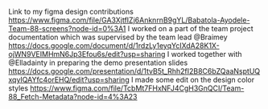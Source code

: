 Link to my figma design contributions
https://www.figma.com/file/GA3XjtfIZj6AnknrnB9gYL/Babatola-Ayodele-Team-88-screens?node-id=0%3A1
I worked on a part of the team project documentation which was supervised by the team lead @Braimey
https://docs.google.com/document/d/1rdzLy1eyqYcIXdA28K1X-ojWN9VEIMHmN6Jp3Efou6s/edit?usp=sharing
I worked together with @Elladainty in preparing the demo presentation slides
https://docs.google.com/presentation/d/1tvB5t_Rhh2fI2B8C6bZQaaNsptUQxqyIQAYfc4orEHQ/edit?usp=sharing
I made some edit on the design color styles
https://www.figma.com/file/TcbMt7FHxNFJ4CgH3GnQCI/Team-88_Fetch-Metadata?node-id=4%3A23
